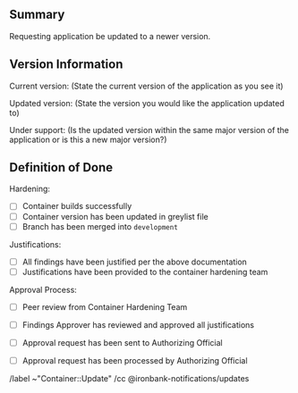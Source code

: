## Summary

Requesting application be updated to a newer version.



## Version Information

Current version: (State the current version of the application as you see it)

Updated version: (State the version you would like the application updated to)

Under support: (Is the updated version within the same major version of the application or is this a new major version?)


## Definition of Done
Hardening:
- [ ] Container builds successfully
- [ ] Container version has been updated in greylist file
- [ ] Branch has been merged into `development`

Justifications:
- [ ] All findings have been justified per the above documentation
- [ ] Justifications have been provided to the container hardening team

Approval Process:
- [ ] Peer review from Container Hardening Team
- [ ] Findings Approver has reviewed and approved all justifications
- [ ] Approval request has been sent to Authorizing Official
- [ ] Approval request has been processed by Authorizing Official



/label ~"Container::Update"
/cc @ironbank-notifications/updates

